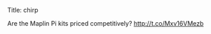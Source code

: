 Title: chirp

Are the Maplin Pi kits priced competitively? <a href="http://t.co/Mxv16VMezb">http://t.co/Mxv16VMezb</a>
